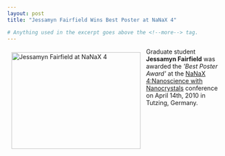 ```yaml
---
layout: post
title: "Jessamyn Fairfield Wins Best Poster at NaNaX 4"

# Anything used in the excerpt goes above the <!--more--> tag.
---
```

<img src="{{site.baseurl}}/{{site.img_path}}/Prize_JF.gif" align="left" style="padding: 10px;" width="300" height="225" alt="Jessamyn Fairfield at NaNaX 4"/>

Graduate student **Jessamyn Fairfield** was awarded the *'Best Poster Award'* at the [NaNaX 4:Nanoscience with Nanocrystals](http://www.nanax4.de/) conference on April 14th, 2010 in Tutzing, Germany.

<!--more-->
